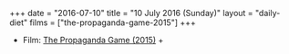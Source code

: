 +++
date = "2016-07-10"
title = "10 July 2016 (Sunday)"
layout = "daily-diet"
films = ["the-propaganda-game-2015"]
+++


* Film: [The Propaganda Game (2015)](/films/the-propaganda-game-2015) +